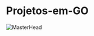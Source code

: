 # Projetos-em-GO


![MasterHead](https://meneguite.com/2017/10/01/golang-desbravando-uma-linguagem-de-programacao-parte-1/001.gif)
